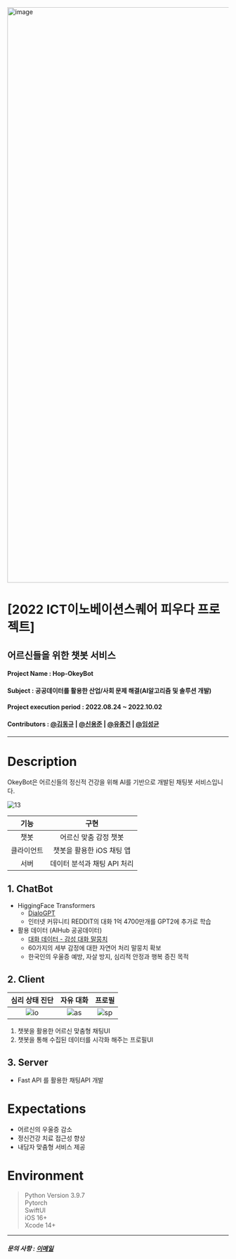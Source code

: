 <img width="1309" alt="image" src="https://user-images.githubusercontent.com/45297745/193512415-0cb8378f-e682-4463-a53e-a973e454bb69.png">

# [2022 ICT이노베이션스퀘어 피우다 프로젝트]

## 어르신들을 위한 챗봇 서비스

#### Project Name : Hop-OkeyBot

#### Subject : 공공데이터를 활용한 산업/사회 문제 해결(AI알고리즘 및 솔루션 개발)

#### Project execution period : 2022.08.24 ~ 2022.10.02

#### Contributors : [@김동규](https://github.com/Dorodong96) | [@신용준](https://github.com/Shin-jun) | [@유종건](https://github.com/mycookie1) | [@임성균](https://github.com/seodam-hst) 

-----------------------

# Description
OkeyBot은 어르신들의 정신적 건강을 위해 AI를 기반으로 개발된 채팅봇 서비스입니다.

![13](https://user-images.githubusercontent.com/70710995/193457169-1b48b2a8-3fc8-49bc-8767-e1c93c3d2ad7.png)



| 기능 | 구현 |
|:-----:|:------:|
|챗봇|어르신 맞춤 감정 챗봇|
|클라이언트|챗봇을 활용한 iOS 채팅 앱|
|서버|데이터 분석과 채팅 API 처리|


## 1. ChatBot
 * HiggingFace Transformers
     * [DialoGPT](https://huggingface.co/docs/transformers/model_doc/dialogpt)
     * 인터넷 커뮤니티 REDDIT의 대화 1억 4700만개를 GPT2에 추가로 학습
 * 활용 데이터 (AIHub 공공데이터) 
      * [대화 데이터 - 감성 대화 말뭉치](https://aihub.or.kr/aihubdata/data/view.do?currMenu=115&topMenu=100&aihubDataSe=realm&dataSetSn=86)
      * 60가지의 세부 감정에 대한 자연어 처리 말뭉치 확보
      * 한국인의 우울증 예방, 자살 방지, 심리적 안정과 행복 증진 목적
     
## 2. Client
|심리 상태 진단|자유 대화|프로필|
|:--:|:--:|:--:|
|![io](https://user-images.githubusercontent.com/70710995/193416544-8863b97e-565a-403c-a343-54ecf3188c6c.png)|![as](https://user-images.githubusercontent.com/70710995/193453863-a09361ba-7028-4226-b12b-bdeb42b6d7ce.png)|![sp](https://user-images.githubusercontent.com/70710995/193416665-d4281170-8323-4e53-a6ba-543088ec81d3.png)|

1. 챗봇을 활용한 어르신 맞춤형 채팅UI
2. 챗봇을 통해 수집된 데이터를 시각화 해주는 프로필UI


## 3. Server
 * Fast API 를 활용한 채팅API 개발

# Expectations
* 어르신의 우울증 감소
* 정신건강 치료 접근성 향상
* 내담자 맞춤형 서비스 제공

# Environment
> Python Version 3.9.7  
> Pytorch  
> SwiftUI  
> iOS 16+   
> Xcode 14+

-----------------------

##### 문의 사항 : [이메일](donkimb22@pos.idserve.net)
